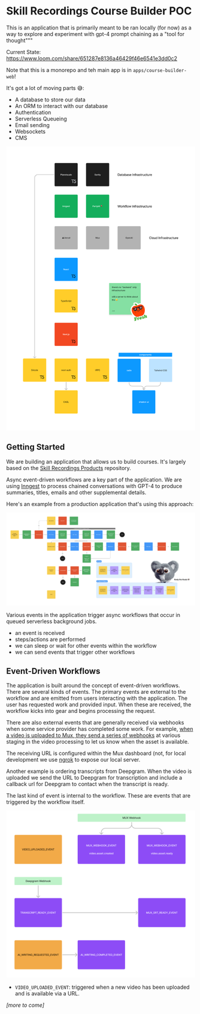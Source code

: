 # Skill Recordings Course Builder POC

This is an application that is primarily meant to be ran locally (for now) as a way to explore and experiment with gpt-4
prompt chaining as a "tool for thought"""

Current State: https://www.loom.com/share/651287e8136a46429f46e6541e3dd0c2

Note that this is a monorepo and teh main app is in `apps/course-builder-web`!

It's got a lot of moving parts 😅:

- A database to store our data
- An ORM to interact with our database
- Authentication
- Serverless Queueing
- Email sending
- Websockets
- CMS

![diagram of the stack](./apps/course-builder-web/public/stack.png)

## Getting Started

We are building an application that allows us to build courses. It's largely based on the
[Skill Recordings Products](https://github.com/skillrecordings/products) repository.

Async event-driven workflows are a key part of the application. We are using [Inngest](https://inngest.com) to process
chained conversations with GPT-4 to produce summaries, titles, emails and other supplemental details.

Here's an example from a production application that's using this approach:

![flow chart of generated email workflows](./apps/course-builder-web/public/epic-web-flows.png)

Various events in the application trigger async workflows that occur in queued serverless background jobs.

- an event is received
- steps/actions are performed
- we can sleep or wait for other events within the workflow
- we can send events that trigger other workflows

## Event-Driven Workflows

The application is built around the concept of event-driven workflows. There are several kinds of events. The primary
events are external to the workflow and are emitted from users interacting with the application. The user has requested
work and provided input. When these are received, the workflow kicks into gear and begins processing the request.

There are also external events that are generally received via webhooks when some service provider has completed some
work. For example,
[when a video is uploaded to Mux, they send a series of webhooks](https://docs.mux.com/guides/system/listen-for-webhooks)
at various staging in the video processing to let us know when the asset is available.

The receiving URL is configured within the Mux dashboard (not, for local development we use [ngrok](https://ngrok.com/)
to expose our local server.

Another example is ordering transcripts from Deepgram. When the video is uploaded we send the URL to Deepgram for
transcription and include a callback url for Deepgram to contact when the transcript is ready.

The last kind of event is internal to the workflow. These are events that are triggered by the workflow itself.

![diagram of events](./apps/course-builder-web/public/event-diagram.png)

- `VIDEO_UPLOADED_EVENT`: triggered when a new video has been uploaded and is available via a URL.

_[more to come]_
